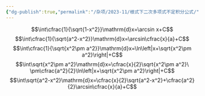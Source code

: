 ```yaml
---
{"dg-publish":true,"permalink":"/杂项/2023-11/根式下二次多项式不定积分公式/","dgPassFrontmatter":true}
---
```


$$\int\cfrac{1}{\sqrt{1-x^2}}\mathrm{d}x=\arcsin x+C$$
$$\int\cfrac{1}{\sqrt{a^2-x^2}}\mathrm{d}x=\arcsin\cfrac{x}{a}+C$$
$$\int\cfrac{1}{\sqrt{x^2\pm a^2}}\mathrm{d}x=\ln\left|x+\sqrt{x^2\pm a^2}\right|+C$$
$$\int\sqrt{x^2\pm a^2}\mathrm{d}x=\cfrac{x}{2}\sqrt{x^2\pm a^2}\ \pm\cfrac{a^2}{2}\ln\left|x+\sqrt{x^2\pm a^2}\right|+C$$
$$\int\sqrt{a^2-x^2}\mathrm{d}x=\cfrac{x}{2}\sqrt{a^2-x^2}+\cfrac{a^2}{2}\arcsin\cfrac{x}{a}+C$$